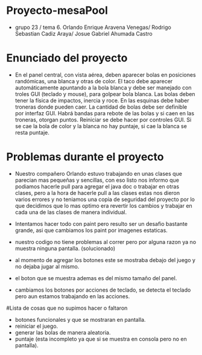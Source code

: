 # Proyecto-mesaPool
- grupo 23 / tema 6.
Orlando Enrique Aravena Venegas/
Rodrigo Sebastian Cadiz Araya/
Josue Gabriel Ahumada Castro

# Enunciado del proyecto

- En el panel central, con vista aérea, deben aparecer bolas en posiciones randómicas, una blanca y otras de color. El taco debe aparecer automáticamente apuntando a la bola blanca y debe ser manejado con troles GUI (teclado y mouse), para golpear bola blanca. Las bolas deben tener la física de impactos, inercia y roce.  En las esquinas debe haber troneras donde pueden caer. La cantidad de bolas debe ser definible por interfaz GUI. Habrá bandas para rebote de las bolas y si caen en las troneras, otorgan puntos.  Reiniciar se debe hacer por controles GUI. Si se cae la bola de color y la blanca no hay puntaje, si cae la blanca se resta puntaje.


# Problemas durante el proyecto

- Nuestro compañero Orlando estuvo trabajando en unas clases que parecian mas pequeñas y sencillas, con eso listo nos informo que podiamos hacerle pull para agregar el java doc o trabajar en otras clases, pero a la hora de hacerle pull a las clases estas nos dieron varios errores y no teniamos una copia de seguridad del proyecto por lo que decidimos que lo mas optimo era revertir los cambios y trabajar en cada una de las clases de manera individual.


- Intentamos hacer todo con paint pero resulto ser un desafio bastante grande, asi que cambiamos los paint por imagenes estaticas.

- nuestro codigo no tiene problemas al correr pero por alguna razon ya no muestra ninguna pantalla. (solucionado)
- al momento de agregar los botones este se mostraba debajo del juego y no dejaba jugar al mismo.
- el boton que se muestra ademas es del mismo tamaño del panel.
- cambiamos los botones por acciones de teclado, se detecta el teclado pero aun estamos trabajando en las acciones.


#Lista de cosas que no supimos hacer o faltaron
- botones funcionales y que se mostraran en pantalla.
- reiniciar el juego.
- generar las bolas de manera aleatoria.
- puntaje (esta incompleto ya que si se muestra en consola pero no en pantalla).
